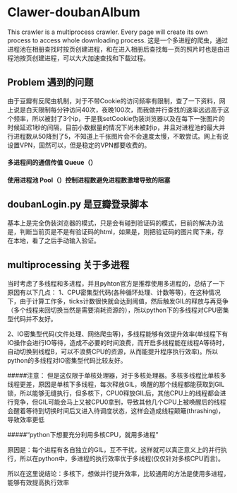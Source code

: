 # Clawer-doubanAlbum
This crawler is a multiprocess crawler. Every page will create its own process to access whole downloading process.
这是一个多进程的爬虫，通过进程池在相册查找时按页创建进程，和在进入相册后查找每一页的照片时也是由进程池按页创建进程，可以大大加速查找和下载过程。

## Problem 遇到的问题
由于豆瓣有反爬虫机制，对于不带Cookie的访问频率有限制，查了一下资料，网上说是白天限制每分钟访问40次，夜晚100次，而我做并行查找的速率远远高于这个频率，所以被封了3个ip，于是我setCookie伪装浏览器以及在每下一张图片的时候延迟1秒的间隔，目前小数据量的情况下尚未被封ip，并且对进程池的最大并行进程数从50降到了5，不知道上千张图片会不会速度太慢，不敢尝试。网上有说设置VPN，固然可以，但是稳定的VPN都要收费的。

#### 多进程间的通信传值 Queue（）
#### 使用进程池 Pool（）控制进程数避免进程数激增导致的阻塞


## doubanLogin.py 是豆瓣登录脚本
基本上是完全伪装浏览器的模式，只是会有碰到验证码的模式，目前的解决办法是，判断当前页是不是有验证码的html，如果是，则把验证码的图片爬下来，存在本地，看了之后手动输入验证。

## multiprocessing 关于多进程
当时考虑了多线程和多进程，并且pyhton官方是推荐使用多进程的，总结了一下原因有以下几点：
1、CPU密集型代码(各种循环处理、计数等等)，在这种情况下，由于计算工作多，ticks计数很快就会达到阈值，然后触发GIL的释放与再竞争（多个线程来回切换当然是需要消耗资源的），所以python下的多线程对CPU密集型代码并不友好。

2、IO密集型代码(文件处理、网络爬虫等)，多线程能够有效提升效率(单线程下有IO操作会进行IO等待，造成不必要的时间浪费，而开启多线程能在线程A等待时，自动切换到线程B，可以不浪费CPU的资源，从而能提升程序执行效率)。所以python的多线程对IO密集型代码比较友好。

#####注意：
但是这仅限于单核处理器，对于多核处理器。多核多线程比单核多线程更差，原因是单核下多线程，每次释放GIL，唤醒的那个线程都能获取到GIL锁，所以能够无缝执行，但多核下，CPU0释放GIL后，其他CPU上的线程都会进行竞争，但GIL可能会马上又被CPU0拿到，导致其他几个CPU上被唤醒后的线程会醒着等待到切换时间后又进入待调度状态，这样会造成线程颠簸(thrashing)，导致效率更低

#####“python下想要充分利用多核CPU，就用多进程”

原因是：每个进程有各自独立的GIL，互不干扰，这样就可以真正意义上的并行执行，所以在python中，多进程的执行效率优于多线程(仅仅针对多核CPU而言)。

所以在这里说结论：多核下，想做并行提升效率，比较通用的方法是使用多进程，能够有效提高执行效率


